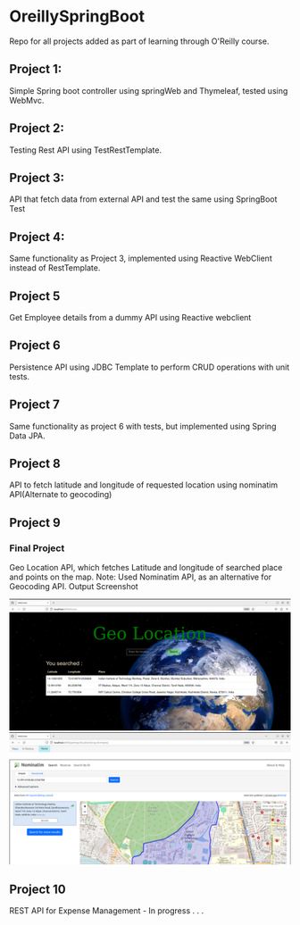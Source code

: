 # OreillySpringBoot
Repo for all projects added as part of learning through O'Reilly course.

## Project 1:
Simple Spring boot controller using springWeb and Thymeleaf, tested using WebMvc.

## Project 2:
Testing Rest API using TestRestTemplate.

## Project 3:
API that fetch data from external API and test the same using SpringBoot Test

## Project 4:
Same  functionality as Project 3, implemented using Reactive WebClient instead of RestTemplate.

## Project 5
Get Employee details from a dummy API using Reactive webclient

## Project 6
Persistence API using JDBC Template to perform CRUD operations with unit tests.

## Project 7
Same functionality as project 6 with tests, but implemented using Spring Data JPA.

## Project 8
API to fetch latitude and longitude of requested location using nominatim API(Alternate to geocoding)

## Project 9 
### Final Project
Geo Location API, which fetches Latitude and longitude of searched place and points on the map.
Note: Used Nominatim API, as an alternative for Geocoding API.
Output Screenshot

<img src="Project9GeoLocationFinal/Output/Output.png" width="1000">

<img src="Project9GeoLocationFinal/Output/MapsOutput.png" width="1000">

## Project 10
REST API for Expense Management - In progress . . .
